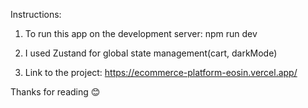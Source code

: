 Instructions:

1. To run this app on the development server:
npm run dev
2. I used Zustand for global state management(cart, darkMode)

3. Link to the project:
https://ecommerce-platform-eosin.vercel.app/

Thanks for reading 😊